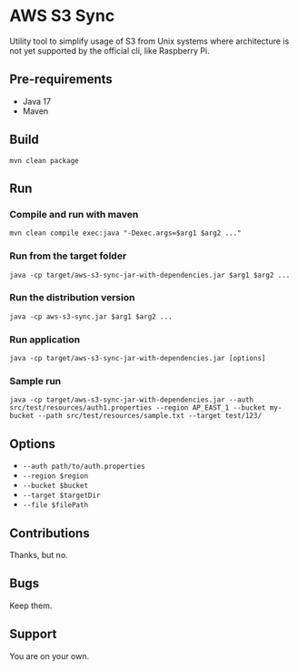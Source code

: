 # AWS S3 Sync

Utility tool to simplify usage of S3 from Unix systems where architecture is not yet supported by the official cli, like Raspberry Pi.

## Pre-requirements

- Java 17
- Maven

## Build

```
mvn clean package
```

## Run

### Compile and run with maven

```
mvn clean compile exec:java "-Dexec.args=$arg1 $arg2 ..."
```

### Run from the target folder

```
java -cp target/aws-s3-sync-jar-with-dependencies.jar $arg1 $arg2 ...
```

### Run the distribution version

```
java -cp aws-s3-sync.jar $arg1 $arg2 ...
```

### Run application

```
java -cp target/aws-s3-sync-jar-with-dependencies.jar [options]
```

### Sample run

```
java -cp target/aws-s3-sync-jar-with-dependencies.jar --auth src/test/resources/auth1.properties --region AP_EAST_1 --bucket my-bucket --path src/test/resources/sample.txt --target test/123/
```

## Options

- `--auth path/to/auth.properties`
- `--region $region`
- `--bucket $bucket`
- `--target $targetDir`
- `--file $filePath`

## Contributions

Thanks, but no.

## Bugs

Keep them.

## Support

You are on your own.